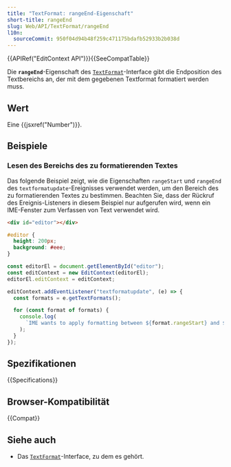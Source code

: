 ```yaml
---
title: "TextFormat: rangeEnd-Eigenschaft"
short-title: rangeEnd
slug: Web/API/TextFormat/rangeEnd
l10n:
  sourceCommit: 950f04d94b48f259c471175bdafb52933b2b038d
---
```


{{APIRef("EditContext API")}}{{SeeCompatTable}}

Die **`rangeEnd`**-Eigenschaft des [`TextFormat`](/de/docs/Web/API/TextFormat)-Interface gibt die Endposition des Textbereichs an, der mit dem gegebenen Textformat formatiert werden muss.

## Wert

Eine {{jsxref("Number")}}.

## Beispiele

### Lesen des Bereichs des zu formatierenden Textes

Das folgende Beispiel zeigt, wie die Eigenschaften `rangeStart` und `rangeEnd` des `textformatupdate`-Ereignisses verwendet werden, um den Bereich des zu formatierenden Textes zu bestimmen. Beachten Sie, dass der Rückruf des Ereignis-Listeners in diesem Beispiel nur aufgerufen wird, wenn ein IME-Fenster zum Verfassen von Text verwendet wird.

```html
<div id="editor"></div>
```

```css hidden
#editor {
  height: 200px;
  background: #eee;
}
```

```js
const editorEl = document.getElementById("editor");
const editContext = new EditContext(editorEl);
editorEl.editContext = editContext;

editContext.addEventListener("textformatupdate", (e) => {
  const formats = e.getTextFormats();

  for (const format of formats) {
    console.log(
      `IME wants to apply formatting between ${format.rangeStart} and ${format.rangeEnd}.`,
    );
  }
});
```

## Spezifikationen

{{Specifications}}

## Browser-Kompatibilität

{{Compat}}

## Siehe auch

- Das [`TextFormat`](/de/docs/Web/API/TextFormat)-Interface, zu dem es gehört.
